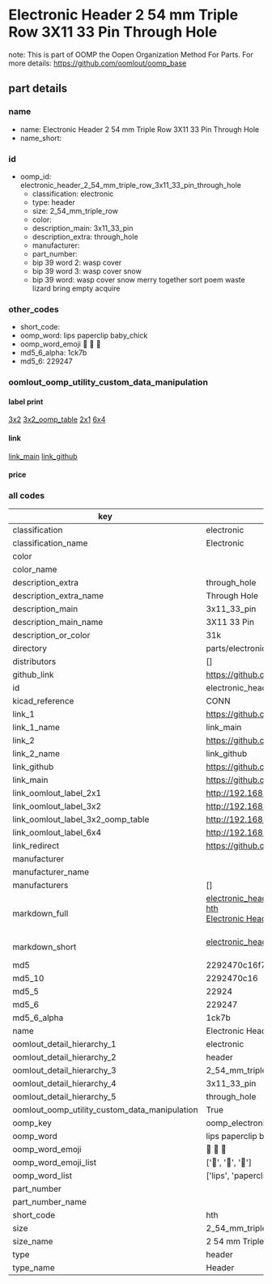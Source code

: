 # Electronic Header 2 54 mm Triple Row 3X11 33 Pin Through Hole  

note: This is part of OOMP the Oopen Organization Method For Parts. For more details: https://github.com/oomlout/oomp_base

##  part details
  







### name
* name: Electronic Header 2 54 mm Triple Row 3X11 33 Pin Through Hole
* name_short: 
### id
* oomp_id: electronic_header_2_54_mm_triple_row_3x11_33_pin_through_hole
  * classification: electronic
  * type: header
  * size: 2_54_mm_triple_row
  * color: 
  * description_main: 3x11_33_pin
  * description_extra: through_hole
  * manufacturer: 
  * part_number: 
  * bip 39 word 2: wasp cover
  * bip 39 word 3: wasp cover snow
  * bip 39 word: wasp cover snow merry together sort poem waste lizard bring empty acquire

### other_codes
* short_code: 
* oomp_word: lips paperclip baby_chick
* oomp_word_emoji :lips: :paperclip: :baby_chick:
* md5_6_alpha: 1ck7b
* md5_6: 229247






### oomlout_oomp_utility_custom_data_manipulation
#### label print
[3x2](http://192.168.1.245:1112/?label=oomp%201ck7b)
[3x2_oomp_table](http://192.168.1.108:1112/?label=oomp%201ck7b)
[2x1](http://192.168.1.242:1112/?label=oomp%201ck7b)
[6x4](http://192.168.1.55:1112/?label=oomp%201ck7b)    

#### link

[link_main](https://github.com/oomlout/oomlout_oomp_version_1_messy/tree/main/parts/electronic_header_2_54_mm_triple_row_3x11_33_pin_through_hole) [link_github](https://github.com/oomlout/oomlout_oomp_version_1_messy/tree/main/parts/electronic_header_2_54_mm_triple_row_3x11_33_pin_through_hole)                             

#### price







### all codes 
| key | value |  
| --- | --- |  
| classification | electronic |  
| classification_name | Electronic |  
| color |  |  
| color_name |  |  
| description_extra | through_hole |  
| description_extra_name | Through Hole |  
| description_main | 3x11_33_pin |  
| description_main_name | 3X11 33 Pin |  
| description_or_color | 31k |  
| directory | parts/electronic_header_2_54_mm_triple_row_3x11_33_pin_through_hole |  
| distributors | [] |  
| github_link | https://github.com/oomlout/oomlout_oomp_part_src/tree/main/parts/electronic_header_2_54_mm_triple_row_3x11_33_pin_through_hole |  
| id | electronic_header_2_54_mm_triple_row_3x11_33_pin_through_hole |  
| kicad_reference | CONN |  
| link_1 | https://github.com/oomlout/oomlout_oomp_version_1_messy/tree/main/parts/electronic_header_2_54_mm_triple_row_3x11_33_pin_through_hole |  
| link_1_name | link_main |  
| link_2 | https://github.com/oomlout/oomlout_oomp_version_1_messy/tree/main/parts/electronic_header_2_54_mm_triple_row_3x11_33_pin_through_hole |  
| link_2_name | link_github |  
| link_github | https://github.com/oomlout/oomlout_oomp_version_1_messy/tree/main/parts/electronic_header_2_54_mm_triple_row_3x11_33_pin_through_hole |  
| link_main | https://github.com/oomlout/oomlout_oomp_version_1_messy/tree/main/parts/electronic_header_2_54_mm_triple_row_3x11_33_pin_through_hole |  
| link_oomlout_label_2x1 | http://192.168.1.242:1112/?label=oomp%201ck7b |  
| link_oomlout_label_3x2 | http://192.168.1.245:1112/?label=oomp%201ck7b |  
| link_oomlout_label_3x2_oomp_table | http://192.168.1.108:1112/?label=oomp%201ck7b |  
| link_oomlout_label_6x4 | http://192.168.1.55:1112/?label=oomp%201ck7b |  
| link_redirect | https://github.com/oomlout/oomlout_oomp_version_1_messy/tree/main/parts/electronic_header_2_54_mm_triple_row_3x11_33_pin_through_hole |  
| manufacturer |  |  
| manufacturer_name |  |  
| manufacturers | [] |  
| markdown_full | [electronic_header_2_54_mm_triple_row_3x11_33_pin_through_hole](none)<br>[hth](none)<br>[Electronic Header 2 54 Mm Triple Row 3X11 33 Pin Through Hole](none)<br><br> |  
| markdown_short | [electronic_header_2_54_mm_triple_row_3x11_33_pin_through_hole](none)<br><br> |  
| md5 | 2292470c16f7b4e33e71d8bb9b0c67bc |  
| md5_10 | 2292470c16 |  
| md5_5 | 22924 |  
| md5_6 | 229247 |  
| md5_6_alpha | 1ck7b |  
| name | Electronic Header 2 54 mm Triple Row 3X11 33 Pin Through Hole |  
| oomlout_detail_hierarchy_1 | electronic |  
| oomlout_detail_hierarchy_2 | header |  
| oomlout_detail_hierarchy_3 | 2_54_mm_triple_row |  
| oomlout_detail_hierarchy_4 | 3x11_33_pin |  
| oomlout_detail_hierarchy_5 | through_hole |  
| oomlout_oomp_utility_custom_data_manipulation | True |  
| oomp_key | oomp_electronic_header_2_54_mm_triple_row_3x11_33_pin_through_hole |  
| oomp_word | lips paperclip baby_chick |  
| oomp_word_emoji | :lips: :paperclip: :baby_chick: |  
| oomp_word_emoji_list | [':lips:', ':paperclip:', ':baby_chick:'] |  
| oomp_word_list | ['lips', 'paperclip', 'baby_chick'] |  
| part_number |  |  
| part_number_name |  |  
| short_code | hth |  
| size | 2_54_mm_triple_row |  
| size_name | 2 54 mm Triple Row |  
| type | header |  
| type_name | Header |  

